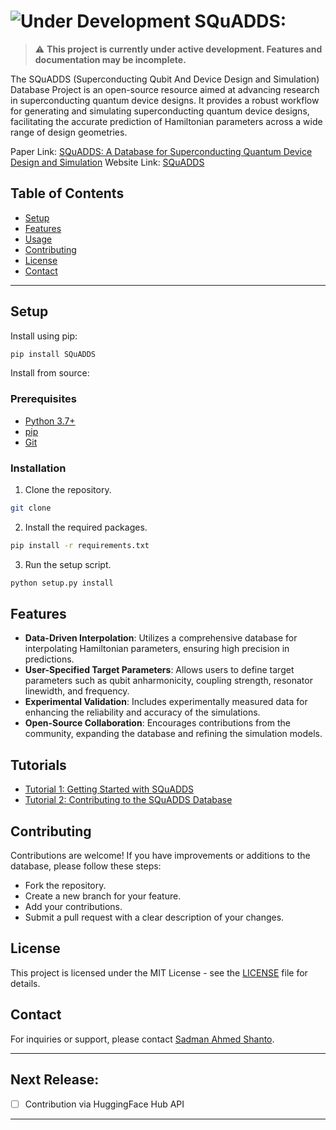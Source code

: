 # ![Under Development](https://img.shields.io/badge/Status-Under%20Development-yellow) SQuADDS: 

> :warning: **This project is currently under active development. Features and documentation may be incomplete.**

The SQuADDS (Superconducting Qubit And Device Design and Simulation) Database Project is an open-source resource aimed at advancing research in superconducting quantum device designs. It provides a robust workflow for generating and simulating superconducting quantum device designs, facilitating the accurate prediction of Hamiltonian parameters across a wide range of design geometries.

Paper Link: [SQuADDS: A Database for Superconducting Quantum Device Design and Simulation](https://)
Website Link: [SQuADDS](https://sadmanahmedshanto.com/SQuADDS/)

## Table of Contents

- [Setup](#setup)
- [Features](#features)
- [Usage](#usage)
- [Contributing](#contributing)
- [License](#license)
- [Contact](#contact)

--- 

## Setup

Install using pip:

```bash
pip install SQuADDS
```

Install from source:

### Prerequisites
- [Python 3.7+](https://www.python.org/downloads/)
- [pip](https://pip.pypa.io/en/stable/installing/)
- [Git](https://git-scm.com/downloads)

### Installation

1. Clone the repository.
```bash
git clone
```
2. Install the required packages.
```bash
pip install -r requirements.txt
```
3. Run the setup script.
```bash
python setup.py install
```

## Features

- **Data-Driven Interpolation**: Utilizes a comprehensive database for interpolating Hamiltonian parameters, ensuring high precision in predictions.
- **User-Specified Target Parameters**: Allows users to define target parameters such as qubit anharmonicity, coupling strength, resonator linewidth, and frequency.
- **Experimental Validation**: Includes experimentally measured data for enhancing the reliability and accuracy of the simulations.
- **Open-Source Collaboration**: Encourages contributions from the community, expanding the database and refining the simulation models.

## Tutorials
- [Tutorial 1: Getting Started with SQuADDS](https://sadmanahmedshanto.com/SQuADDS/tutorials/Tutorial-1_getting_started_with_SQuADDS.html)
- [Tutorial 2: Contributing to the SQuADDS Database](https://sadmanahmedshanto.com/SQuADDS/tutorials/Tutorial-2_Contributing_to_SQuADDS.html)


## Contributing

Contributions are welcome! If you have improvements or additions to the database, please follow these steps:

- Fork the repository.
- Create a new branch for your feature.
- Add your contributions.
- Submit a pull request with a clear description of your changes.

## License

This project is licensed under the MIT License - see the [LICENSE](LICENSE) file for details.


## Contact
For inquiries or support, please contact [Sadman Ahmed Shanto](mailto:shanto@usc.edu).

---

## Next Release:

- [ ] Contribution via HuggingFace Hub API


---